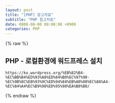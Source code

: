 ```yaml
---  
layout: post  
title: "[PHP] 참고자료"  
subtitle: "PHP 참고자료"  
date: 0000-00-00 00:00:00 +0900  
categories: PHP  
---  
```

{% raw %}  
## PHP - 로컬환경에 워드프레스 설치  
	https://ko.wordpress.org/%EB%82%B4-%EC%BB%B4%ED%93%A8%ED%84%B0%EC%97%90-%EC%9B%8C%EB%93%9C%ED%94%84%EB%A0%88%EC%8A%A4-%EC%84%A4%EC%B9%98%ED%95%98%EA%B8%B0/  
{% endraw %}